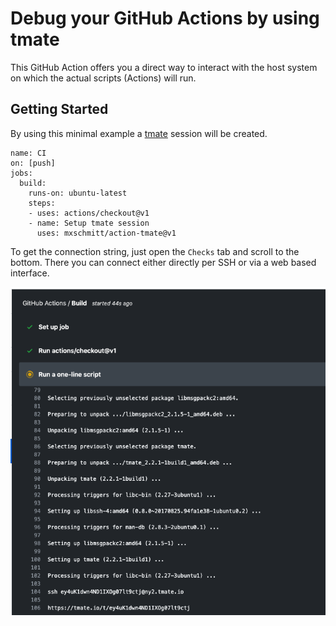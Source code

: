 # Debug your GitHub Actions by using tmate

This GitHub Action offers you a direct way to interact with the host system on which the actual scripts (Actions) will run.

## Getting Started

By using this minimal example a [tmate](https://tmate.io) session will be created.

```
name: CI
on: [push]
jobs:
  build:
    runs-on: ubuntu-latest
    steps:
    - uses: actions/checkout@v1
    - name: Setup tmate session
      uses: mxschmitt/action-tmate@v1
```

To get the connection string, just open the `Checks` tab and scroll to the bottom. There you can connect either directly per SSH or via a web based interface.

![alt text](./docs/checks-tab.png "Logo Title Text 1")

